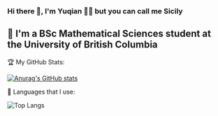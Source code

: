 ### Hi there 👋, I'm Yuqian 👩‍💻 but you can call me Sicily 


## 🔎 I'm a BSc Mathematical Sciences student at the University of British Columbia


<!--
**SX0818/SX0818** is a ✨ _special_ ✨ repository because its `README.md` (this file) appears on your GitHub profile.

Here are some ideas to get you started:

- 🔭 I’m currently working on ...
- 🌱 I’m currently learning ...👩‍💻
- 👯 I’m looking to collaborate on ...
- 🤔 I’m looking for help with ...
- 💬 Ask me about ...
- 📫 How to reach me: ...
- 😄 Pronouns: ...
- ⚡ Fun fact: ...
-->

🏆 My GitHub Stats:

[![Anurag's GitHub stats](https://github-readme-stats.vercel.app/api?username=SX0818)](https://github.com/anuraghazra/github-readme-stats)

📌 Languages that I use:

![Top Langs](https://github-readme-stats.vercel.app/api/top-langs/?username=SX0818&theme=tokyonight)


